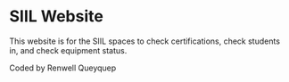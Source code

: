 # SIIL Website

This website is for the SIIL spaces to check certifications, check students in, and check equipment status.

Coded by Renwell Queyquep

